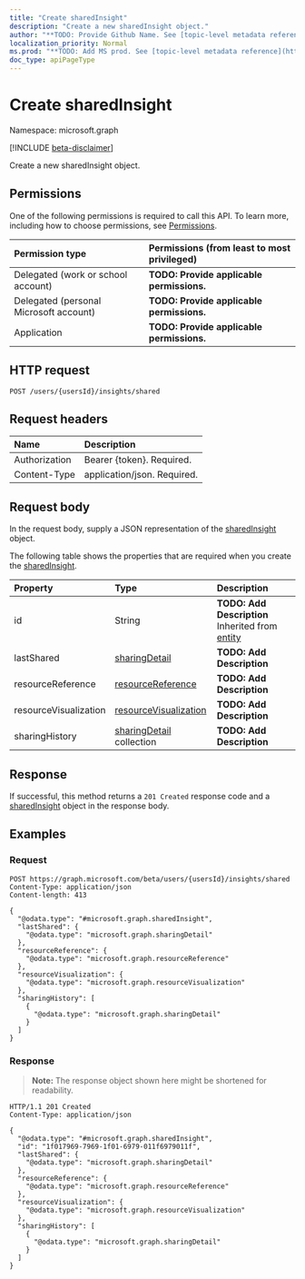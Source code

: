 ```yaml
---
title: "Create sharedInsight"
description: "Create a new sharedInsight object."
author: "**TODO: Provide Github Name. See [topic-level metadata reference](https://msgo.azurewebsites.net/add/document/guidelines/metadata.html#topic-level-metadata)**"
localization_priority: Normal
ms.prod: "**TODO: Add MS prod. See [topic-level metadata reference](https://msgo.azurewebsites.net/add/document/guidelines/metadata.html#topic-level-metadata)**"
doc_type: apiPageType
---
```


# Create sharedInsight
Namespace: microsoft.graph

[!INCLUDE [beta-disclaimer](../../includes/beta-disclaimer.md)]

Create a new sharedInsight object.

## Permissions
One of the following permissions is required to call this API. To learn more, including how to choose permissions, see [Permissions](/graph/permissions-reference).

|Permission type|Permissions (from least to most privileged)|
|:---|:---|
|Delegated (work or school account)|**TODO: Provide applicable permissions.**|
|Delegated (personal Microsoft account)|**TODO: Provide applicable permissions.**|
|Application|**TODO: Provide applicable permissions.**|

## HTTP request

<!-- {
  "blockType": "ignored"
}
-->
``` http
POST /users/{usersId}/insights/shared
```

## Request headers
|Name|Description|
|:---|:---|
|Authorization|Bearer {token}. Required.|
|Content-Type|application/json. Required.|

## Request body
In the request body, supply a JSON representation of the [sharedInsight](../resources/sharedinsight.md) object.

The following table shows the properties that are required when you create the [sharedInsight](../resources/sharedinsight.md).

|Property|Type|Description|
|:---|:---|:---|
|id|String|**TODO: Add Description** Inherited from [entity](../resources/entity.md)|
|lastShared|[sharingDetail](../resources/sharingdetail.md)|**TODO: Add Description**|
|resourceReference|[resourceReference](../resources/resourcereference.md)|**TODO: Add Description**|
|resourceVisualization|[resourceVisualization](../resources/resourcevisualization.md)|**TODO: Add Description**|
|sharingHistory|[sharingDetail](../resources/sharingdetail.md) collection|**TODO: Add Description**|



## Response

If successful, this method returns a `201 Created` response code and a [sharedInsight](../resources/sharedinsight.md) object in the response body.

## Examples

### Request
<!-- {
  "blockType": "request",
  "name": "create_sharedinsight_from_"
}
-->
``` http
POST https://graph.microsoft.com/beta/users/{usersId}/insights/shared
Content-Type: application/json
Content-length: 413

{
  "@odata.type": "#microsoft.graph.sharedInsight",
  "lastShared": {
    "@odata.type": "microsoft.graph.sharingDetail"
  },
  "resourceReference": {
    "@odata.type": "microsoft.graph.resourceReference"
  },
  "resourceVisualization": {
    "@odata.type": "microsoft.graph.resourceVisualization"
  },
  "sharingHistory": [
    {
      "@odata.type": "microsoft.graph.sharingDetail"
    }
  ]
}
```


### Response
>**Note:** The response object shown here might be shortened for readability.
<!-- {
  "blockType": "response",
  "truncated": true,
  "@odata.type": "microsoft.graph.sharedInsight"
}
-->
``` http
HTTP/1.1 201 Created
Content-Type: application/json

{
  "@odata.type": "#microsoft.graph.sharedInsight",
  "id": "1f017969-7969-1f01-6979-011f6979011f",
  "lastShared": {
    "@odata.type": "microsoft.graph.sharingDetail"
  },
  "resourceReference": {
    "@odata.type": "microsoft.graph.resourceReference"
  },
  "resourceVisualization": {
    "@odata.type": "microsoft.graph.resourceVisualization"
  },
  "sharingHistory": [
    {
      "@odata.type": "microsoft.graph.sharingDetail"
    }
  ]
}
```

